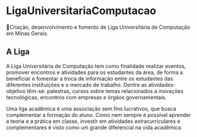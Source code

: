 # LigaUniversitariaComputacao
🏰Criação, desenvolvimento e fomento de Liga Universitária de Computação em Minas Gerais. 

## A Liga  

A Liga Universitária de Computação tem como finalidade realizar eventos, promover encontros e atividades para os estudantes da área, de forma a beneficiar e fomentar a troca de informação entre os estudantes das diferentes instituições e o mercado de trabalho. Dentre as atividades-objetivo têm-se: palestras, cursos sobre temas relacionados a inovações tecnológicas, encontros com empresas e órgãos governamentais.

Uma liga acadêmica é uma associação sem fins lucrativos, que busca complementar a formação do aluno. Como nem sempre é possível aprender a teoria e a prática em classe, investir em atividades extracurriculares e complementares é visto como um grande diferencial na vida acadêmica. 


